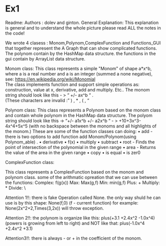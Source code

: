 # Ex1


Readme: 
Authors : dolev and ginton. 
General Explanation: 
This explanation is general and to understand the whole picture please read ALL the notes in the code! 
 
We wrote 4 clasess :  Monom,Polynom,ComplexFunction and Functions_GUI that together represent the A Graph that can show complicated functions. 
The polynom contain by the HashMap data structure.
the functions in the gui contain by ArrayList data structure.

Monom class: 
This class represents a simple "Monom" of shape a*x^b, where a is a real number and a is an integer (summed a none negative),  
 see: https://en.wikipedia.org/wiki/Monomial  
  The class implements function and support simple operations as: construction, value at x, derivative, add and multiply. Etc.. 
The  monom string should look like this -  >  “  +/- ax^b  “ .  
(These characters are invalid :”   ) , * ,  ( , “ 
 
Polynom class: 
This class represents a Polynom based on the monom class and contain whole polynom in the HashMap data structure. 
The  polyom string should look like this   ->  “+/- a1x^b  +/- a2x^b “  - >  +10+3x^3-4x^4+5x^5 
(with no backspace between the monoms and all highlights of the monom.) 
 These are some of the function classes can doing: 
• add - there is two options to add function add Monom/Polynom(using Polynom_able) . • derivative • f(x) • multiply • subtract • root - Finds the point of intersection of the polynomial in the given range • area - Returns the value of the area in the given range • copy • is equal • is zer0

ComplexFunction class:

This class represents a ComplexFunction based on the monom and polynom class.
some of the arithmatic opreation that we can use between the functions:
Complex: f(g(x))
Max: Max(g,f)
Min: min(g,f)
Plus: +
Multiply: *
Divide: \

Attention 1!!: there is fake Operation called None. the only way shuld he can use is by this shape: None(f,0) (f - current function)
for example: None(2x^2+2,Times(3,2x)) will throw exception.

Attention 2!!:
the polynom is organize like this: plus(+3.1 +2.4x^2 -1.0x^4) (powers is growing from left to right)
and NOT like that:                 plus(-1.0x^4 +2.4x^2 +3.1)

Attention3!!: there is always - or + in the coefficient of the monom.




